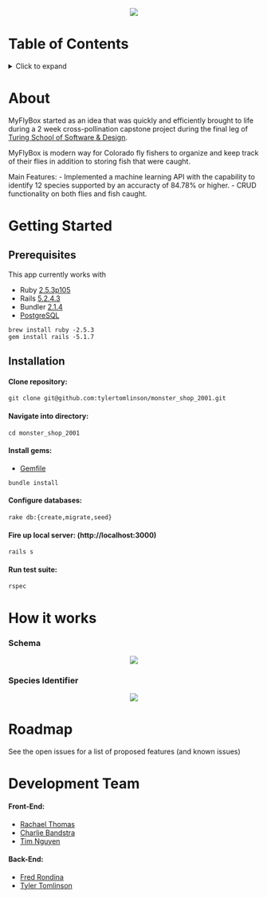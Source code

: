 <p align="center">
  <img src="https://i.imgur.com/girOsKA.png">
</p>

# Table of Contents
<details>
<summary>Click to expand</summary>
  
- [About](#about)
- [Getting Started](#getting-started)
	* [Prerequisites](#prerequisites)
	* [Installation](#installation)
- [How it works](#how-it-works)
	* [Schema](#schema)
	* [Species Identifier](#species-identifier)
- [Roadmap](#roadmap)
- [Development Team](#development-team)

</details>


# About

MyFlyBox started as an idea that was quickly and efficiently brought to life during a 2 week cross-pollination capstone project during the final leg of [Turing School of Software & Design](https://turing.io/).

MyFlyBox is modern way for Colorado fly fishers to organize and keep track of their flies in addition to storing fish that were caught.

Main Features: 
	- Implemented a machine learning API with the capability to identify 12 species supported by an accuracty of 84.78% or higher.
	- CRUD functionality on both flies and fish caught.

# Getting Started
## Prerequisites
This app currently works with
* Ruby [2.5.3p105](https://www.ruby-lang.org/en/downloads/)
* Rails [5.2.4.3](https://rubygems.org/gems/railties/versions/5.2.4.3)
* Bundler [2.1.4](https://rubygems.org/gems/bundler/versions/2.1.4)
* [PostgreSQL](https://www.postgresql.org/download/)

```shell
brew install ruby -2.5.3
gem install rails -5.1.7
```
## Installation
#### Clone repository:
```shell
git clone git@github.com:tylertomlinson/monster_shop_2001.git
```
#### Navigate into directory:
```shell
cd monster_shop_2001
```
#### Install gems:
- [Gemfile](https://github.com/my-fly-box/my-fly-box-api/blob/master/Gemfile)
```shell
bundle install
```
#### Configure databases:
```shell
rake db:{create,migrate,seed}
```
#### Fire up local server: (http://localhost:3000)
```shell
rails s
```
#### Run test suite:
```shell
rspec
```

# How it works
### Schema
 <p align="center">
 <img src="https://i.imgur.com/thiK9ZE.jpg">
</p>

### Species Identifier
<p align="center">
  <img src="https://media.giphy.com/media/RhZUDpUJucjGA9RIB7/giphy.gif">
</p>


# Roadmap
See the open issues for a list of proposed features (and known issues)


# Development Team

#### Front-End:
* [Rachael Thomas](https://github.com/rachael-t)
* [Charlie Bandstra](https://github.com/C-Bandstra)
* [Tim Nguyen](https://github.com/TimNguyen21)
#### Back-End:
* [Fred Rondina](https://github.com/fredrondina96)
* [Tyler Tomlinson](https://github.com/tylertomlinson)

